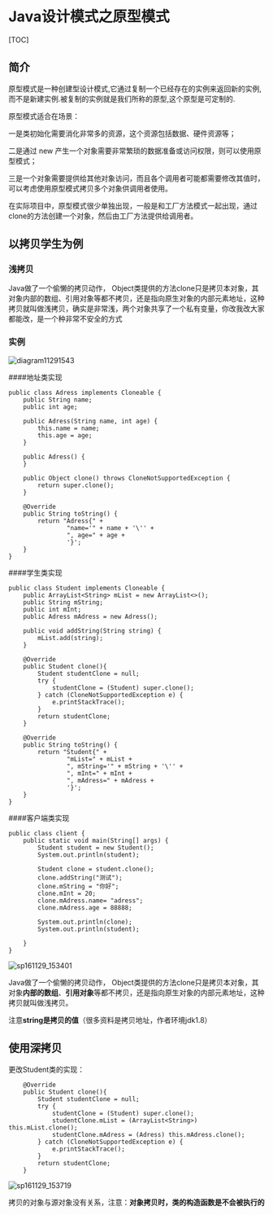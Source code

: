 # Java设计模式之原型模式

[TOC]

## 简介

原型模式是一种创建型设计模式,它通过复制一个已经存在的实例来返回新的实例,而不是新建实例.被复制的实例就是我们所称的原型,这个原型是可定制的.

原型模式适合在场景：

一是类初始化需要消化非常多的资源，这个资源包括数据、硬件资源等；

二是通过 new 产生一个对象需要非常繁琐的数据准备或访问权限，则可以使用原型模式；

三是一个对象需要提供给其他对象访问，而且各个调用者可能都需要修改其值时，可以考虑使用原型模式拷贝多个对象供调用者使用。

在实际项目中，原型模式很少单独出现，一般是和工厂方法模式一起出现，通过 clone的方法创建一个对象，然后由工厂方法提供给调用者。

## 以拷贝学生为例

### 浅拷贝

Java做了一个偷懒的拷贝动作， Object类提供的方法clone只是拷贝本对象，其对象内部的数组、引用对象等都不拷贝，还是指向原生对象的内部元素地址，这种拷贝就叫做浅拷贝，确实是非常浅，两个对象共享了一个私有变量，你改我改大家都能改，是一个种非常不安全的方式

### 实例

![diagram11291543](http://oaxelf1sk.bkt.clouddn.com/diagram11291543.png)

####地址类实现

```
public class Adress implements Cloneable {
    public String name;
    public int age;

    public Adress(String name, int age) {
        this.name = name;
        this.age = age;
    }

    public Adress() {
    }

    public Object clone() throws CloneNotSupportedException {
        return super.clone();
    }

    @Override
    public String toString() {
        return "Adress{" +
                "name='" + name + '\'' +
                ", age=" + age +
                '}';
    }
}
```
####学生类实现
```
public class Student implements Cloneable {
    public ArrayList<String> mList = new ArrayList<>();
    public String mString;
    public int mInt;
    public Adress mAdress = new Adress();

    public void addString(String string) {
        mList.add(string);
    }

    @Override
    public Student clone(){
        Student studentClone = null;
        try {
            studentClone = (Student) super.clone();
        } catch (CloneNotSupportedException e) {
            e.printStackTrace();
        }
        return studentClone;
    }

    @Override
    public String toString() {
        return "Student{" +
                "mList=" + mList +
                ", mString='" + mString + '\'' +
                ", mInt=" + mInt +
                ", mAdress=" + mAdress +
                '}';
    }
}
```
####客户端类实现
```
public class client {
    public static void main(String[] args) {
        Student student = new Student();
        System.out.println(student);

        Student clone = student.clone();
        clone.addString("测试");
        clone.mString = "你好";
        clone.mInt = 20;
        clone.mAdress.name= "adress";
        clone.mAdress.age = 88888;

        System.out.println(clone);
        System.out.println(student);

    }
}
```

![sp161129_153401](http://oaxelf1sk.bkt.clouddn.com/sp161129_153401.png)

Java做了一个偷懒的拷贝动作， Object类提供的方法clone只是拷贝本对象，其对象**内部的数组**、**引用对象**等都不拷贝，还是指向原生对象的内部元素地址，这种拷贝就叫做浅拷贝。

注意**string是拷贝的值**（很多资料是拷贝地址，作者环境jdk1.8）

## 使用深拷贝

更改Student类的实现：

```
    @Override
    public Student clone(){
        Student studentClone = null;
        try {
            studentClone = (Student) super.clone();
            studentClone.mList = (ArrayList<String>) this.mList.clone();
            studentClone.mAdress = (Adress) this.mAdress.clone();
        } catch (CloneNotSupportedException e) {
            e.printStackTrace();
        }
        return studentClone;
    }
```

![sp161129_153719](http://oaxelf1sk.bkt.clouddn.com/sp161129_153719.png)

拷贝的对象与源对象没有关系，注意：**对象拷贝时，类的构造函数是不会被执行的**

